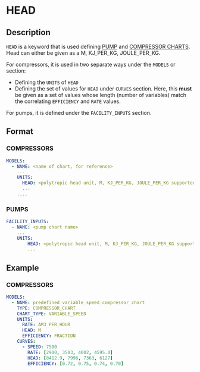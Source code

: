 # HEAD

## Description

`HEAD` is a keyword that is used defining [PUMP](/about/modelling/setup/facility_inputs/pump_modelling/pump_charts.md) and [COMPRESSOR CHARTS](/about/modelling/setup/models/compressor_modelling/compressor_charts/index.md).
Head can either be given as a M, KJ_PER_KG, JOULE_PER_KG.

For compressors, it is used in two separate ways under the `MODELS` or section:

- Defining the `UNITS` of `HEAD`
- Defining the set of values for `HEAD` under `CURVES` section. Here, this **must** be given as a set of values whose length (number of variables) match the correlating `EFFICIENCY` and `RATE` values.

For pumps, it is defined under the `FACILITY_INPUTS` section.

## Format

### COMPRESSORS

~~~~~yaml
MODELS:
  - NAME: <name of chart, for reference>
    ...
    UNITS:
      HEAD: <polytropic head unit, M, KJ_PER_KG, JOULE_PER_KG supported>
      ...
    ....
~~~~~

### PUMPS

~~~~~yaml
FACILITY_INPUTS:
  - NAME: <pump chart name>
    ...
    UNITS:
        HEAD: <polytropic head unit, M, KJ_PER_KG, JOULE_PER_KG supported>
        ...
~~~~~

## Example

### COMPRESSORS

~~~~~yaml
MODELS:
  - NAME: predefined_variable_speed_compressor_chart
    TYPE: COMPRESSOR_CHART
    CHART_TYPE: VARIABLE_SPEED
    UNITS:
      RATE: AM3_PER_HOUR
      HEAD: M
      EFFICIENCY: FRACTION
    CURVES:
      - SPEED: 7500
        RATE: [2900, 3503, 4002, 4595.0]
        HEAD: [8412.9, 7996, 7363, 6127]
        EFFICIENCY: [0.72, 0.75, 0.74, 0.70]
~~~~~
